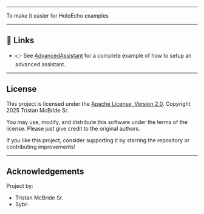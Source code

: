 ﻿
---

To make it easier for HoloEcho examples

---

## 🚀 Links

- 👉 See [AdvancedAssistant](https://github.com/TristanMcBrideSr/AdvancedAssistant) for a complete example of how to setup an advanced assistant.

---

## License

This project is licensed under the [Apache License, Version 2.0](LICENSE).
Copyright 2025 Tristan McBride Sr.

You may use, modify, and distribute this software under the terms of the license.
Please just give credit to the original authors.

If you like this project, consider supporting it by starring the repository or contributing improvements!

---

## Acknowledgements

Project by:
- Tristan McBride Sr.
- Sybil